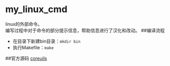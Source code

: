 my_linux_cmd
============
linux的外部命令。    
编写过程中对于命令的部分提示信息，帮助信息进行了汉化和改动。
##编译流程
- 在目录下新建bin目录：`mkdir bin`
- 执行Makefile：`make`

##官方源码
[coreuils](http://ftp.gnu.org/gnu/coreutils/)
